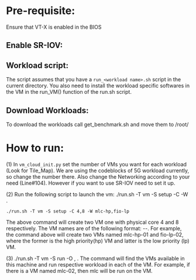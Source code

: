 # Pre-requisite: 
Ensure that VT-X is enabled in the BIOS
## Enable SR-IOV:

## Workload script:
The script assumes that you have a `run_<workload name>.sh` script in the current directory. You also need to install the workload specific softwares in the VM in the run_VM() function of the run.sh script.
 
## Download Workloads:
To download the workloads call get_benchmark.sh and move them to /root/


# How to run:
(1) In `vm_cloud_init.py` set the number of VMs you want for each workload (Look for Tile_Map). We are using the codeblocks of 5G workload currently, so change the number there. Also change the Networking according to your need (Line#104). However if you want to use SR-IOV need to set it up.

(2) Run the following script to launch the vm: ./run.sh -T vm -S setup -C <number of cpus for each vm> -W <list of workload names in lowercase>.
```
./run.sh -T vm -S setup -C 4,8 -W mlc-hp,fio-lp
```
The above command will create two VM one with physical core 4 and 8 respectively. The VM names are of the following format:  <workload-name>-<hp or lp>-<some id>. For example, the command above will create two VMs named mlc-hp-01 and fio-lp-02, where the former is the high priority(hp) VM and latter is the low priority (lp) VM.

(3) ./run.sh -T vm -S run -O <hp-workload-result-file>, <lp-workload-result-file>. The command will find the VMs available in this machine and run respective workload in each of the VM. For example, if there is a VM named mlc-02, then mlc will be run on the VM. 
